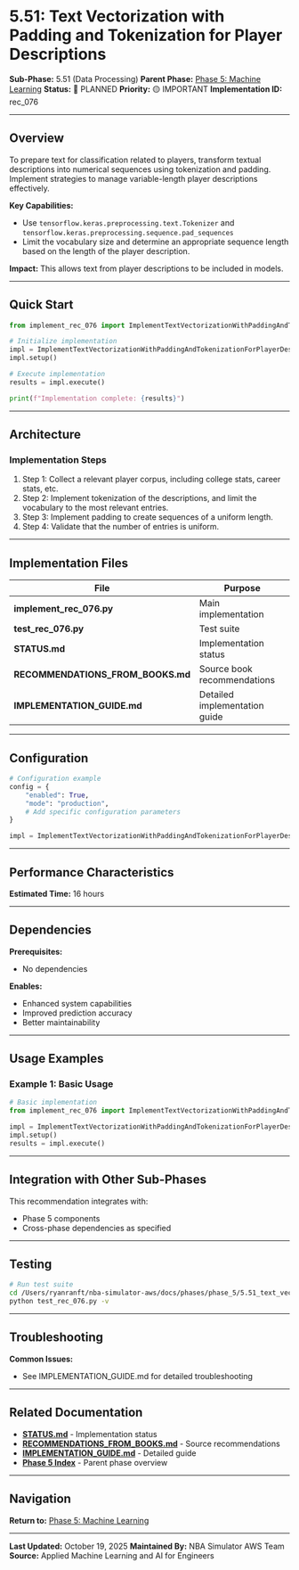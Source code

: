 # 5.51: Text Vectorization with Padding and Tokenization for Player Descriptions

**Sub-Phase:** 5.51 (Data Processing)
**Parent Phase:** [Phase 5: Machine Learning](../PHASE_5_INDEX.md)
**Status:** 🔵 PLANNED
**Priority:** 🟡 IMPORTANT
**Implementation ID:** rec_076

---

## Overview

To prepare text for classification related to players, transform textual descriptions into numerical sequences using tokenization and padding. Implement strategies to manage variable-length player descriptions effectively.

**Key Capabilities:**
- Use `tensorflow.keras.preprocessing.text.Tokenizer` and `tensorflow.keras.preprocessing.sequence.pad_sequences`
- Limit the vocabulary size and determine an appropriate sequence length based on the length of the player description.

**Impact:**
This allows text from player descriptions to be included in models.

---

## Quick Start

```python
from implement_rec_076 import ImplementTextVectorizationWithPaddingAndTokenizationForPlayerDescriptions

# Initialize implementation
impl = ImplementTextVectorizationWithPaddingAndTokenizationForPlayerDescriptions()
impl.setup()

# Execute implementation
results = impl.execute()

print(f"Implementation complete: {results}")
```

---

## Architecture

### Implementation Steps

1. Step 1: Collect a relevant player corpus, including college stats, career stats, etc.
2. Step 2: Implement tokenization of the descriptions, and limit the vocabulary to the most relevant entries.
3. Step 3: Implement padding to create sequences of a uniform length.
4. Step 4: Validate that the number of entries is uniform.

---

## Implementation Files

| File | Purpose |
|------|---------|
| **implement_rec_076.py** | Main implementation |
| **test_rec_076.py** | Test suite |
| **STATUS.md** | Implementation status |
| **RECOMMENDATIONS_FROM_BOOKS.md** | Source book recommendations |
| **IMPLEMENTATION_GUIDE.md** | Detailed implementation guide |

---

## Configuration

```python
# Configuration example
config = {
    "enabled": True,
    "mode": "production",
    # Add specific configuration parameters
}

impl = ImplementTextVectorizationWithPaddingAndTokenizationForPlayerDescriptions(config=config)
```

---

## Performance Characteristics

**Estimated Time:** 16 hours

---

## Dependencies

**Prerequisites:**
- No dependencies

**Enables:**
- Enhanced system capabilities
- Improved prediction accuracy
- Better maintainability

---

## Usage Examples

### Example 1: Basic Usage

```python
# Basic implementation
from implement_rec_076 import ImplementTextVectorizationWithPaddingAndTokenizationForPlayerDescriptions

impl = ImplementTextVectorizationWithPaddingAndTokenizationForPlayerDescriptions()
impl.setup()
results = impl.execute()
```

---

## Integration with Other Sub-Phases

This recommendation integrates with:
- Phase 5 components
- Cross-phase dependencies as specified

---

## Testing

```bash
# Run test suite
cd /Users/ryanranft/nba-simulator-aws/docs/phases/phase_5/5.51_text_vectorization_with_padding_and_tokenization_for_player_
python test_rec_076.py -v
```

---

## Troubleshooting

**Common Issues:**
- See IMPLEMENTATION_GUIDE.md for detailed troubleshooting

---

## Related Documentation

- **[STATUS.md](STATUS.md)** - Implementation status
- **[RECOMMENDATIONS_FROM_BOOKS.md](RECOMMENDATIONS_FROM_BOOKS.md)** - Source recommendations
- **[IMPLEMENTATION_GUIDE.md](IMPLEMENTATION_GUIDE.md)** - Detailed guide
- **[Phase 5 Index](../PHASE_5_INDEX.md)** - Parent phase overview

---

## Navigation

**Return to:** [Phase 5: Machine Learning](../PHASE_5_INDEX.md)

---

**Last Updated:** October 19, 2025
**Maintained By:** NBA Simulator AWS Team
**Source:** Applied Machine Learning and AI for Engineers

